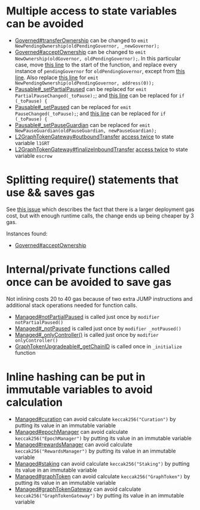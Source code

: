 # Multiple access to state variables can be avoided
* [Governed#transferOwnership](https://github.com/code-423n4/2022-10-thegraph/blob/309a188f7215fa42c745b136357702400f91b4ff/contracts/governance/Governed.sol#L46) can be changed to ```emit NewPendingOwnership(oldPendingGovernor, _newGovernor);```
* [Governed#acceptOwnership](https://github.com/code-423n4/2022-10-thegraph/blob/309a188f7215fa42c745b136357702400f91b4ff/contracts/governance/Governed.sol#L65) can be changed to ```emit NewOwnership(oldGovernor, oldPendingGovernor);```. In this particular case, move [this line](https://github.com/code-423n4/2022-10-thegraph/blob/309a188f7215fa42c745b136357702400f91b4ff/contracts/governance/Governed.sol#L60) to the start of the function, and replace every instance of ```pendingGovernor``` for ```oldPendingGovernor```, except from [this line](https://github.com/code-423n4/2022-10-thegraph/blob/309a188f7215fa42c745b136357702400f91b4ff/contracts/governance/Governed.sol#L63). Also replace [this line](https://github.com/code-423n4/2022-10-thegraph/blob/309a188f7215fa42c745b136357702400f91b4ff/contracts/governance/Governed.sol#L66) for ```emit NewPendingOwnership(oldPendingGovernor, address(0));```
* [Pausable#_setPartialPaused](https://github.com/code-423n4/2022-10-thegraph/blob/309a188f7215fa42c745b136357702400f91b4ff/contracts/governance/Pausable.sol#L34) can be replaced for ```emit PartialPauseChanged(_toPause);```; and [this line](https://github.com/code-423n4/2022-10-thegraph/blob/309a188f7215fa42c745b136357702400f91b4ff/contracts/governance/Pausable.sol#L31) can be replaced for ```if (_toPause) {```
* [Pausable#_setPaused](https://github.com/code-423n4/2022-10-thegraph/blob/309a188f7215fa42c745b136357702400f91b4ff/contracts/governance/Pausable.sol#L48) can be replaced for ```emit PauseChanged(_toPause);```; and [this line](https://github.com/code-423n4/2022-10-thegraph/blob/309a188f7215fa42c745b136357702400f91b4ff/contracts/governance/Pausable.sol#L45) can be replaced for ```if (_toPause) {```
* [Pausable#_setPauseGuardian](https://github.com/code-423n4/2022-10-thegraph/blob/309a188f7215fa42c745b136357702400f91b4ff/contracts/governance/Pausable.sol#L58) can be replaced for ```emit NewPauseGuardian(oldPauseGuardian, newPauseGuardian);```
* [L2GraphTokenGateway#outboundTransfer](https://github.com/code-423n4/2022-10-thegraph/blob/309a188f7215fa42c745b136357702400f91b4ff/contracts/l2/gateway/L2GraphTokenGateway.sol#L145) [access twice](https://github.com/code-423n4/2022-10-thegraph/blob/309a188f7215fa42c745b136357702400f91b4ff/contracts/l2/gateway/L2GraphTokenGateway.sol#L156) to state variable ```l1GRT```
* [L2GraphTokenGateway#finalizeInboundTransfer](https://github.com/code-423n4/2022-10-thegraph/blob/309a188f7215fa42c745b136357702400f91b4ff/contracts/gateway/L1GraphTokenGateway.sol#L273) [access twice](https://github.com/code-423n4/2022-10-thegraph/blob/309a188f7215fa42c745b136357702400f91b4ff/contracts/gateway/L1GraphTokenGateway.sol#L276) to state variable ```escrow```


# Splitting require() statements that use && saves gas
See [this issue](https://github.com/code-423n4/2022-01-xdefi-findings/issues/128) which describes the fact that there is a larger deployment gas cost, but with enough runtime calls, the change ends up being cheaper by 3 gas.

Instances found:
* [Governed#acceptOwnership](https://github.com/code-423n4/2022-10-thegraph/blob/309a188f7215fa42c745b136357702400f91b4ff/contracts/governance/Governed.sol#L55) 

# Internal/private functions called once can be avoided to save gas
Not inlining costs 20 to 40 gas because of two extra JUMP instructions and additional stack operations needed for function calls.
* [Managed#notPartialPaused](https://github.com/code-423n4/2022-10-thegraph/blob/309a188f7215fa42c745b136357702400f91b4ff/contracts/governance/Managed.sol#L43) is called just once by ```modifier notPartialPaused()```
* [Managed#_notPaused](https://github.com/code-423n4/2022-10-thegraph/blob/309a188f7215fa42c745b136357702400f91b4ff/contracts/governance/Managed.sol#L48) is called just once by ```modifier _notPaused()```
* [Managed#_onlyController()](https://github.com/code-423n4/2022-10-thegraph/blob/309a188f7215fa42c745b136357702400f91b4ff/contracts/governance/Managed.sol#L56) is called just once by ```modifier onlyController()```
* [GraphTokenUpgradeable#_getChainID](https://github.com/code-423n4/2022-10-thegraph/blob/309a188f7215fa42c745b136357702400f91b4ff/contracts/l2/token/GraphTokenUpgradeable.sol#L195) is called once in ```_initialize``` function

# Inline hashing can be put in immutable variables to avoid calculation
* [Managed#curation](https://github.com/code-423n4/2022-10-thegraph/blob/309a188f7215fa42c745b136357702400f91b4ff/contracts/governance/Managed.sol#L114) can avoid calculate ```keccak256("Curation")``` by putting its value in an immutable variable
* [Managed#epochManager](https://github.com/code-423n4/2022-10-thegraph/blob/309a188f7215fa42c745b136357702400f91b4ff/contracts/governance/Managed.sol#L122) can avoid calculate ```keccak256("EpochManager")``` by putting its value in an immutable variable
* [Managed#rewardsManager](https://github.com/code-423n4/2022-10-thegraph/blob/309a188f7215fa42c745b136357702400f91b4ff/contracts/governance/Managed.sol#L130) can avoid calculate ```keccak256("RewardsManager")``` by putting its value in an immutable variable
* [Managed#staking](https://github.com/code-423n4/2022-10-thegraph/blob/309a188f7215fa42c745b136357702400f91b4ff/contracts/governance/Managed.sol#L138) can avoid calculate ```keccak256("Staking")``` by putting its value in an immutable variable
* [Managed#graphToken](https://github.com/code-423n4/2022-10-thegraph/blob/309a188f7215fa42c745b136357702400f91b4ff/contracts/governance/Managed.sol#L146) can avoid calculate ```keccak256("GraphToken")``` by putting its value in an immutable variable
* [Managed#graphTokenGateway](https://github.com/code-423n4/2022-10-thegraph/blob/309a188f7215fa42c745b136357702400f91b4ff/contracts/governance/Managed.sol#L154) can avoid calculate ```keccak256("GraphTokenGateway")``` by putting its value in an immutable variable
